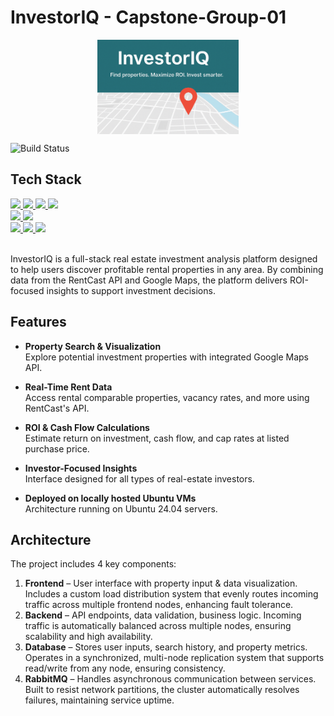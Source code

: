 # InvestorIQ - Capstone-Group-01
<img src="./messaging/banner/banner.png" alt="Banner" width="45%" style="max-width:800px; display:block; margin:auto;" />



![Build Status](https://img.shields.io/badge/build-in%20progress-yellow)  

## Tech Stack
<a href="https://react.dev/" target="_blank">
  <img src="https://img.shields.io/badge/React.js-61DAFB?style=for-the-badge&logo=react&logoColor=black" />
</a>
<a href="https://nodejs.org/" target="_blank">
  <img src="https://img.shields.io/badge/Node.js-339933?style=for-the-badge&logo=nodedotjs&logoColor=white" />
</a>
<a href="https://mariadb.org/" target="_blank">
  <img src="https://img.shields.io/badge/MariaDB-003545?style=for-the-badge&logo=mariadb&logoColor=white" />
</a>
<a href="https://www.rabbitmq.com/" target="_blank">
  <img src="https://img.shields.io/badge/RabbitMQ-FF6600?style=for-the-badge&logo=rabbitmq&logoColor=white" />
</a>
<br>
<a href="https://tailscale.com/" target="_blank">
  <img src="https://img.shields.io/badge/Tailscale-00A9E0?style=for-the-badge&logo=tailscale&logoColor=white" />
</a>

<!-- 
<a href="http://www.haproxy.org/" target="_blank">
  <> <img src="https://img.shields.io/badge/HAProxy-LoadBalancer-007EC6?style=for-the-badge" />
  <> </a>
-->

<a href="https://www.nginx.com/" target="_blank">
  <img src="https://img.shields.io/badge/Nginx-009639?style=for-the-badge&logo=nginx&logoColor=white" />
</a>
<br>
<a href="https://www.php.net/" target="_blank">
  <img src="https://img.shields.io/badge/PHP-777BB4?style=for-the-badge&logo=php&logoColor=white" />
</a>
<a href="https://www.python.org/" target="_blank">
  <img src="https://img.shields.io/badge/Python-3776AB?style=for-the-badge&logo=python&logoColor=white" />
</a>
<a href="https://www.gnu.org/software/bash/" target="_blank">
  <img src="https://img.shields.io/badge/Shell_Scripts-4EAA25?style=for-the-badge&logo=gnu-bash&logoColor=white" />
</a>


<br>
<br>

InvestorIQ is a full-stack real estate investment analysis platform designed to help users discover profitable rental properties in any area. By combining data from the RentCast API and Google Maps, the platform delivers ROI-focused insights to support investment decisions.

## Features

- **Property Search & Visualization**  
  Explore potential investment properties with integrated Google Maps API.

- **Real-Time Rent Data**  
  Access rental comparable properties, vacancy rates, and more using RentCast's API.

- **ROI & Cash Flow Calculations**  
  Estimate return on investment, cash flow, and cap rates at listed purchase price.

- **Investor-Focused Insights**  
  Interface designed for all types of real-estate investors.

- **Deployed on locally hosted Ubuntu VMs**  
  Architecture running on Ubuntu 24.04 servers.

## Architecture

The project includes 4 key components:

1. **Frontend** – User interface with property input & data visualization. Includes a custom load distribution system that evenly routes incoming traffic across multiple frontend nodes, enhancing fault tolerance.
2. **Backend** – API endpoints, data validation, business logic. Incoming traffic is automatically balanced across multiple nodes, ensuring scalability and high availability.
3. **Database** – Stores user inputs, search history, and property metrics. Operates in a synchronized, multi-node replication system that supports read/write from any node, ensuring consistency.
4. **RabbitMQ** – Handles asynchronous communication between services. Built to resist network partitions, the cluster automatically resolves failures, maintaining service uptime.


